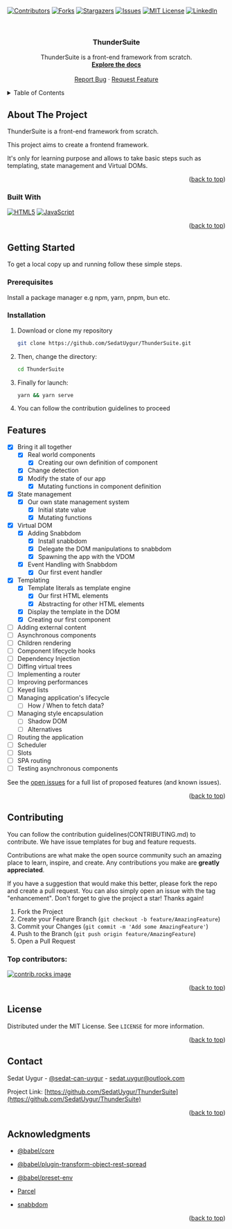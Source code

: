 <!-- Improved compatibility of back to top link: See: https://github.com/SedatUygur/ThunderSuite/pull/73 -->
<a id="readme-top"></a>

<!-- PROJECT SHIELDS -->
<!--
*** I'm using markdown "reference style" links for readability.
*** Reference links are enclosed in brackets [ ] instead of parentheses ( ).
*** See the bottom of this document for the declaration of the reference variables
*** for contributors-url, forks-url, etc. This is an optional, concise syntax you may use.
*** https://www.markdownguide.org/basic-syntax/#reference-style-links
-->
[![Contributors][contributors-shield]][contributors-url]
[![Forks][forks-shield]][forks-url]
[![Stargazers][stars-shield]][stars-url]
[![Issues][issues-shield]][issues-url]
[![MIT License][license-shield]][license-url]
[![LinkedIn][linkedin-shield]][linkedin-url]

<!-- PROJECT LOGO -->
<br />
<div align="center">
  <h3 align="center">ThunderSuite</h3>

  <p align="center">
    ThunderSuite is a front-end framework from scratch.
    <br />
    <a href="https://github.com/SedatUygur/ThunderSuite"><strong>Explore the docs</strong></a>
    <br />
    <br />
    <a href="https://github.com/SedatUygur/ThunderSuite/issues/new?labels=bug&template=bug-report---.md">Report Bug</a>
    ·
    <a href="https://github.com/SedatUygur/ThunderSuite/issues/new?labels=enhancement&template=feature-request---.md">Request Feature</a>
  </p>
</div>

<!-- TABLE OF CONTENTS -->
<details>
  <summary>Table of Contents</summary>
  <ol>
    <li>
      <a href="#about-the-project">About The Project</a>
      <ul>
        <li><a href="#built-with">Built With</a></li>
      </ul>
    </li>
    <li>
      <a href="#getting-started">Getting Started</a>
      <ul>
        <li><a href="#prerequisites">Prerequisites</a></li>
        <li><a href="#installation">Installation</a></li>
      </ul>
    </li>
    <li><a href="#features">Features</a></li>
    <li><a href="#roadmap">Roadmap</a></li>
    <li><a href="#contributing">Contributing</a></li>
    <li><a href="#license">License</a></li>
    <li><a href="#contact">Contact</a></li>
    <li><a href="#acknowledgments">Acknowledgments</a></li>
  </ol>
</details>

<!-- ABOUT THE PROJECT -->
## About The Project

ThunderSuite is a front-end framework from scratch.

This project aims to create a frontend framework.

It's only for learning purpose and allows to take basic steps such as templating, state management and Virtual DOMs.

<p align="right">(<a href="#readme-top">back to top</a>)</p>

### Built With

[![HTML5][HTML5-logo]][HTML5]
[![JavaScript][JavaScript-logo]][JavaScript]

<p align="right">(<a href="#readme-top">back to top</a>)</p>

<!-- GETTING STARTED -->
## Getting Started

To get a local copy up and running follow these simple steps.

### Prerequisites

Install a package manager e.g npm, yarn, pnpm, bun etc.

### Installation

1. Download or clone my repository
   ```sh
   git clone https://github.com/SedatUygur/ThunderSuite.git
   ```
2. Then, change the directory:
   ```sh
   cd ThunderSuite
   ```
3. Finally for launch:
   ```sh
   yarn && yarn serve
   ```
4. You can follow the contribution guidelines to proceed

<!-- FEATURES -->
## Features

- [x] Bring it all together
  - [x] Real world components
    - [x] Creating our own definition of component
  - [x] Change detection
  - [x] Modify the state of our app
    - [x] Mutating functions in component definition
- [x] State management
  - [x] Our own state management system
    - [x] Initial state value
    - [x] Mutating functions
- [x] Virtual DOM
  - [x] Adding Snabbdom
    - [x] Install snabbdom
    - [x] Delegate the DOM manipulations to snabbdom
    - [x] Spawning the app with the VDOM
  - [x] Event Handling with Snabbdom
    - [x] Our first event handler
- [x] Templating
  - [x] Template literals as template engine
    - [x] Our first HTML elements
    - [x] Abstracting for other HTML elements
  - [x] Display the template in the DOM
  - [x] Creating our first component

- [ ] Adding external content
- [ ] Asynchronous components
- [ ] Children rendering
- [ ] Component lifecycle hooks
- [ ] Dependency Injection
- [ ] Diffing virtual trees
- [ ] Implementing a router
- [ ] Improving performances
- [ ] Keyed lists
- [ ] Managing application's lifecycle
  - [ ] How / When to fetch data?
- [ ] Managing style encapsulation
  - [ ] Shadow DOM
  - [ ] Alternatives
- [ ] Routing the application
- [ ] Scheduler
- [ ] Slots
- [ ] SPA routing
- [ ] Testing asynchronous components

See the [open issues](https://github.com/SedatUygur/ThunderSuite/issues) for a full list of proposed features (and known issues).

<p align="right">(<a href="#readme-top">back to top</a>)</p>

<!-- CONTRIBUTING -->
## Contributing

You can follow the contribution guidelines(CONTRIBUTING.md) to contribute. We have issue templates for bug and feature requests.

Contributions are what make the open source community such an amazing place to learn, inspire, and create. Any contributions you make are **greatly appreciated**.

If you have a suggestion that would make this better, please fork the repo and create a pull request. You can also simply open an issue with the tag "enhancement".
Don't forget to give the project a star! Thanks again!

1. Fork the Project
2. Create your Feature Branch (`git checkout -b feature/AmazingFeature`)
3. Commit your Changes (`git commit -m 'Add some AmazingFeature'`)
4. Push to the Branch (`git push origin feature/AmazingFeature`)
5. Open a Pull Request

### Top contributors:

<a href="https://github.com/SedatUygur/ThunderSuite/graphs/contributors">
  <img src="https://contrib.rocks/image?repo=SedatUygur/ThunderSuite" alt="contrib.rocks image" />
</a>

<p align="right">(<a href="#readme-top">back to top</a>)</p>

<!-- LICENSE -->
## License

Distributed under the MIT License. See `LICENSE` for more information.

<p align="right">(<a href="#readme-top">back to top</a>)</p>

<!-- CONTACT -->
## Contact

Sedat Uygur - [@sedat-can-uygur](https://www.linkedin.com/in/sedat-can-uygur) - sedat.uygur@outlook.com

Project Link: [https://github.com/SedatUygur/ThunderSuite](https://github.com/SedatUygur/ThunderSuite)

<p align="right">(<a href="#readme-top">back to top</a>)</p>

<!-- ACKNOWLEDGMENTS -->
## Acknowledgments

- [@babel/core](https://babeljs.io/docs/babel-core)

- [@babel/plugin-transform-object-rest-spread](https://babeljs.io/docs/babel-plugin-transform-object-rest-spread)

- [@babel/preset-env](https://babeljs.io/docs/babel-preset-env)

- [Parcel](https://parceljs.org/docs/)

- [snabbdom](https://github.com/snabbdom/snabbdom)

<p align="right">(<a href="#readme-top">back to top</a>)</p>

<!-- MARKDOWN LINKS & IMAGES -->
<!-- https://www.markdownguide.org/basic-syntax/#reference-style-links -->
[contributors-shield]: https://img.shields.io/github/contributors/SedatUygur/ThunderSuite.svg?style=for-the-badge
[contributors-url]: https://github.com/SedatUygur/ThunderSuite/graphs/contributors
[forks-shield]: https://img.shields.io/github/forks/SedatUygur/ThunderSuite.svg?style=for-the-badge
[forks-url]: https://github.com/SedatUygur/ThunderSuite/network/members
[stars-shield]: https://img.shields.io/github/stars/SedatUygur/ThunderSuite.svg?style=for-the-badge
[stars-url]: https://github.com/SedatUygur/ThunderSuite/stargazers
[issues-shield]: https://img.shields.io/github/issues/SedatUygur/ThunderSuite.svg?style=for-the-badge
[issues-url]: https://github.com/SedatUygur/ThunderSuite/issues
[license-shield]: https://img.shields.io/github/license/SedatUygur/ThunderSuite.svg?style=for-the-badge
[license-url]: https://github.com/SedatUygur/ThunderSuite/blob/main/LICENSE
[linkedin-shield]: https://img.shields.io/badge/-LinkedIn-black.svg?style=for-the-badge&logo=linkedin&colorB=555
[linkedin-url]: https://linkedin.com/in/sedat-can-uygur
[product-screenshot]: images/screenshot.png

[JavaScript-logo]: https://static-00.iconduck.com/assets.00/javascript-icon-256x256-0ybhyms4.png
[JavaScript]: https://www.javascript.com/
[HTML5-logo]: https://www.w3.org/html/logo/downloads/HTML5_Logo_256.png
[HTML5]: https://developer.mozilla.org/en-US/docs/Glossary/HTML5